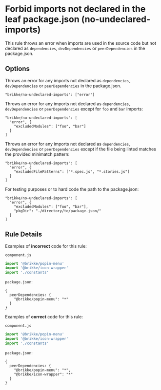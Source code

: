 # Forbid imports not declared in the leaf package.json (no-undeclared-imports)

This rule throws an error when imports are used in the source code but not declared as
`dependencies`, `devDependencies` or `peerDependencies` in the package.json.

## Options

Throws an error for any imports not declared as `dependencies`, `devDependencies` or `peerDependencies` in the package.json.

```
"brikke/no-undeclared-imports": ["error"]
```

Throws an error for any imports not declared as `dependencies`, `devDependencies` or `peerDependencies` except for `foo` and `bar` imports:

```
"brikke/no-undeclared-imports": [
  "error", {
    "excludedModules": ["foo", "bar"]
  }
]
```

Throws an error for any imports not declared as `dependencies`, `devDependencies` or `peerDependencies` except if the file being linted matches the provided minimatch pattern:

```
"brikke/no-undeclared-imports": [
  "error", {
    "excludedFilePatterns": ["*.spec.js", "*.stories.js"]
  }
]
```

For testing purposes or to hard code the path to the package.json:

```
"brikke/no-undeclared-imports": [
  "error", {
    "excludedModules": ["foo", "bar"],
    "pkgDir": "./directory/to/package-json/"
  }
]
```

## Rule Details

Examples of **incorrect** code for this rule:

`component.js`
```js
import '@brikke/popin-menu'
import '@brikke/icon-wrapper'
import './constants'
```

`package.json`:
```
{
  peerDependencies: {
    "@brikke/popin-menu": "*"
  }
}
```

Examples of **correct** code for this rule:

`component.js`
```js
import '@brikke/popin-menu'
import '@brikke/icon-wrapper'
import './constants'
```

`package.json`:
```
{
  peerDependencies: {
    "@brikke/popin-menu": "*",
    "@brikke/icon-wrapper": "*"
  }
}
```
